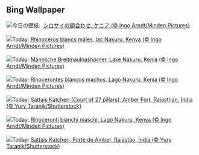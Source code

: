 ## Bing Wallpaper
![](https://www.bing.com/th?id=OHR.RhinosKenya_JA-JP7911615612_UHD.jpg&w=1000)今日の壁紙: &nbsp;[シロサイの顔合わせ, ケニア (© Ingo Arndt/Minden Pictures)](https://www.bing.com/th?id=OHR.RhinosKenya_JA-JP7911615612_UHD.jpg)
<br><br/>
![](https://www.bing.com/th?id=OHR.RhinosKenya_FR-FR8206885022_UHD.jpg&w=1000)Today: [Rhinocéros blancs mâles, lac Nakuru, Kenya (© Ingo Arndt/Minden Pictures)](https://www.bing.com/th?id=OHR.RhinosKenya_FR-FR8206885022_UHD.jpg)
<br><br/>
![](https://www.bing.com/th?id=OHR.RhinosKenya_DE-DE1969801233_UHD.jpg&w=1000)Today: [Männliche Breitmaulnashörner, Lake Nakuru, Kenia (© Ingo Arndt/Minden Pictures)](https://www.bing.com/th?id=OHR.RhinosKenya_DE-DE1969801233_UHD.jpg)
<br><br/>
![](https://www.bing.com/th?id=OHR.RhinosKenya_ES-ES5145114880_UHD.jpg&w=1000)Today: [Rinocerontes blancos machos, Lago Nakuru, Kenia (© Ingo Arndt/Minden Pictures)](https://www.bing.com/th?id=OHR.RhinosKenya_ES-ES5145114880_UHD.jpg)
<br><br/>
![](https://www.bing.com/th?id=OHR.JaipurFort_EN-GB1927902015_UHD.jpg&w=1000)Today: [Sattais Katcheri (Court of 27 pillars), Amber Fort, Rajasthan, India (© Yury Taranik/Shutterstock)](https://www.bing.com/th?id=OHR.JaipurFort_EN-GB1927902015_UHD.jpg)
<br><br/>
![](https://www.bing.com/th?id=OHR.RhinosKenya_IT-IT3428289115_UHD.jpg&w=1000)Today: [Rinoceronti bianchi maschi, Lago Nakuru, Kenya (© Ingo Arndt/Minden Pictures)](https://www.bing.com/th?id=OHR.RhinosKenya_IT-IT3428289115_UHD.jpg)
<br><br/>
![](https://www.bing.com/th?id=OHR.JaipurFort_PT-BR6821987206_UHD.jpg&w=1000)Today: [Sattais Katcheri, Forte de Amber, Rajastão, Índia (© Yury Taranik/Shutterstock)](https://www.bing.com/th?id=OHR.JaipurFort_PT-BR6821987206_UHD.jpg)
<br><br/>
